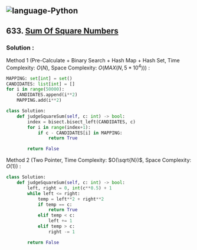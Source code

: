 ![language-Python](https://img.shields.io/badge/Python-ffd43b?style=for-the-badge&logo=PYTHON)
---

## 633. [Sum Of Square Numbers](https://leetcode.com/problems/sum-of-square-numbers)

### Solution :

Method 1 (Pre-Calculate + Binary Search + Hash Map + Hash Set, Time Complexity: $O(N)$, Space Complexity: $O(MAX(N, 5*10^4))$) :
```python
MAPPING: set[int] = set()
CANDIDATES: list[int] = []
for i in range(50000):
    CANDIDATES.append(i**2)
    MAPPING.add(i**2)

class Solution:
    def judgeSquareSum(self, c: int) -> bool:
        index = bisect.bisect_left(CANDIDATES, c)
        for i in range(index+1):
            if c - CANDIDATES[i] in MAPPING:
                return True

        return False
```

Method 2 (Two Pointer, Time Complexity: $O(\sqrt{N})$, Space Complexity: $O(1)$) :
```python
class Solution:
    def judgeSquareSum(self, c: int) -> bool:
        left, right = 0, int(c**0.5) + 1
        while left <= right:
            temp = left**2 + right**2
            if temp == c:
                return True
            elif temp < c:
                left += 1
            elif temp > c:
                right -= 1

        return False
```
